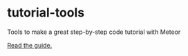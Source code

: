# tutorial-tools
Tools to make a great step-by-step code tutorial with Meteor

[Read the guide.](http://meteor-tutorial-tools.readthedocs.org/en/latest/)
